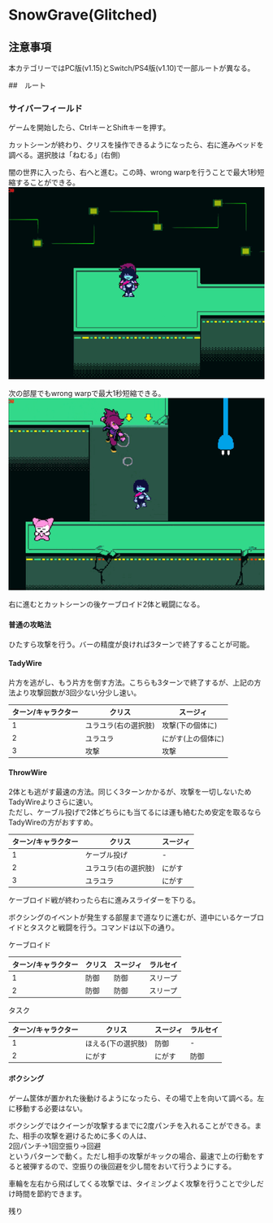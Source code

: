 # SnowGrave(Glitched)

## 注意事項
本カテゴリーではPC版(v1.15)とSwitch/PS4版(v1.10)で一部ルートが異なる。

##　ルート

### サイバーフィールド

ゲームを開始したら、CtrlキーとShiftキーを押す。

カットシーンが終わり、クリスを操作できるようになったら、右に進みベッドを調べる。選択肢は「ねむる」(右側)

闇の世界に入ったら、右へと進む。この時、wrong warpを行うことで最大1秒短縮することができる。<br>
![ww1](../gif/ww1.gif)<br>

次の部屋でもwrong warpで最大1秒短縮できる。<br>
![ww2](../gif/ww2.gif)

右に進むとカットシーンの後ケーブロイド2体と戦闘になる。

#### 普通の攻略法
ひたすら攻撃を行う。バーの精度が良ければ3ターンで終了することが可能。

#### TadyWire
片方を逃がし、もう片方を倒す方法。こちらも3ターンで終了するが、上記の方法より攻撃回数が3回少ない分少し速い。

|ターン/キャラクター|クリス|スージィ|
| --- | --- | --- | 
|1|ユラユラ(右の選択肢)|攻撃(下の個体に)|
|2|ユラユラ|にがす(上の個体に)|
|3|攻撃|攻撃|

#### ThrowWire
2体とも逃がす最速の方法。同じく3ターンかかるが、攻撃を一切しないためTadyWireよりさらに速い。<br>
ただし、ケーブル投げで2体どちらにも当てるには運も絡むため安定を取るならTadyWireの方がおすすめ。

|ターン/キャラクター|クリス|スージィ|
| --- | --- | --- | 
|1|ケーブル投げ|-|
|2|ユラユラ(右の選択肢)|にがす|
|3|ユラユラ|にがす|

ケーブロイド戦が終わったら右に進みスライダーを下りる。

ボクシングのイベントが発生する部屋まで道なりに進むが、道中にいるケーブロイドとタスクと戦闘を行う。コマンドは以下の通り。

ケーブロイド

|ターン/キャラクター|クリス|スージィ|ラルセイ|
| --- | --- | --- | --- |
|1|防御|防御|スリープ|
|2|防御|防御|スリープ|

タスク

|ターン/キャラクター|クリス|スージィ|ラルセイ|
| --- | --- | --- | --- |
|1|ほえる(下の選択肢)|防御|-|
|2|にがす|にがす|防御|

#### ボクシング
ゲーム筐体が置かれた後動けるようになったら、その場で上を向いて調べる。左に移動する必要はない。

ボクシングではクイーンが攻撃するまでに2度パンチを入れることができる。また、相手の攻撃を避けるために多くの人は、<br>
2回パンチ→1回空振り→回避<br>
というパターンで動く。ただし相手の攻撃がキックの場合、最速で上の行動をすると被弾するので、空振りの後回避を少し間をおいて行うようにする。

車輪を左右から飛ばしてくる攻撃では、タイミングよく攻撃を行うことで少しだけ時間を節約できます。

残り
